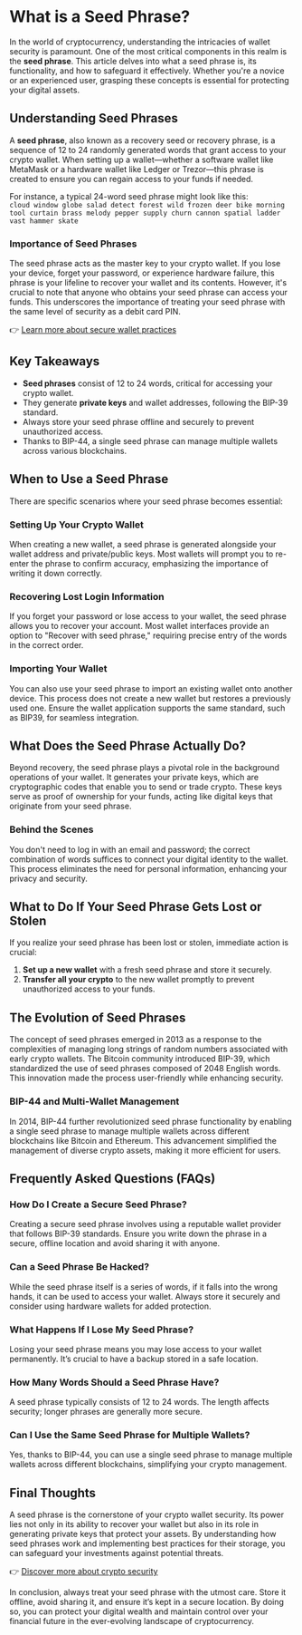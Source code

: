 # What is a Seed Phrase?

In the world of cryptocurrency, understanding the intricacies of wallet security is paramount. One of the most critical components in this realm is the **seed phrase**. This article delves into what a seed phrase is, its functionality, and how to safeguard it effectively. Whether you're a novice or an experienced user, grasping these concepts is essential for protecting your digital assets.

## Understanding Seed Phrases

A **seed phrase**, also known as a recovery seed or recovery phrase, is a sequence of 12 to 24 randomly generated words that grant access to your crypto wallet. When setting up a wallet—whether a software wallet like MetaMask or a hardware wallet like Ledger or Trezor—this phrase is created to ensure you can regain access to your funds if needed. 

For instance, a typical 24-word seed phrase might look like this:  
`cloud window globe salad detect forest wild frozen deer bike morning tool curtain brass melody pepper supply churn cannon spatial ladder vast hammer skate`

### Importance of Seed Phrases

The seed phrase acts as the master key to your crypto wallet. If you lose your device, forget your password, or experience hardware failure, this phrase is your lifeline to recover your wallet and its contents. However, it's crucial to note that anyone who obtains your seed phrase can access your funds. This underscores the importance of treating your seed phrase with the same level of security as a debit card PIN. 

👉 [Learn more about secure wallet practices](https://bit.ly/okx-bonus)

## Key Takeaways

- **Seed phrases** consist of 12 to 24 words, critical for accessing your crypto wallet.
- They generate **private keys** and wallet addresses, following the BIP-39 standard.
- Always store your seed phrase offline and securely to prevent unauthorized access.
- Thanks to BIP-44, a single seed phrase can manage multiple wallets across various blockchains.

## When to Use a Seed Phrase

There are specific scenarios where your seed phrase becomes essential:

### Setting Up Your Crypto Wallet

When creating a new wallet, a seed phrase is generated alongside your wallet address and private/public keys. Most wallets will prompt you to re-enter the phrase to confirm accuracy, emphasizing the importance of writing it down correctly.

### Recovering Lost Login Information

If you forget your password or lose access to your wallet, the seed phrase allows you to recover your account. Most wallet interfaces provide an option to "Recover with seed phrase," requiring precise entry of the words in the correct order.

### Importing Your Wallet

You can also use your seed phrase to import an existing wallet onto another device. This process does not create a new wallet but restores a previously used one. Ensure the wallet application supports the same standard, such as BIP39, for seamless integration.

## What Does the Seed Phrase Actually Do?

Beyond recovery, the seed phrase plays a pivotal role in the background operations of your wallet. It generates your private keys, which are cryptographic codes that enable you to send or trade crypto. These keys serve as proof of ownership for your funds, acting like digital keys that originate from your seed phrase.

### Behind the Scenes

You don't need to log in with an email and password; the correct combination of words suffices to connect your digital identity to the wallet. This process eliminates the need for personal information, enhancing your privacy and security.

## What to Do If Your Seed Phrase Gets Lost or Stolen

If you realize your seed phrase has been lost or stolen, immediate action is crucial:

1. **Set up a new wallet** with a fresh seed phrase and store it securely.
2. **Transfer all your crypto** to the new wallet promptly to prevent unauthorized access to your funds.

## The Evolution of Seed Phrases

The concept of seed phrases emerged in 2013 as a response to the complexities of managing long strings of random numbers associated with early crypto wallets. The Bitcoin community introduced BIP-39, which standardized the use of seed phrases composed of 2048 English words. This innovation made the process user-friendly while enhancing security.

### BIP-44 and Multi-Wallet Management

In 2014, BIP-44 further revolutionized seed phrase functionality by enabling a single seed phrase to manage multiple wallets across different blockchains like Bitcoin and Ethereum. This advancement simplified the management of diverse crypto assets, making it more efficient for users.

## Frequently Asked Questions (FAQs)

### How Do I Create a Secure Seed Phrase?

Creating a secure seed phrase involves using a reputable wallet provider that follows BIP-39 standards. Ensure you write down the phrase in a secure, offline location and avoid sharing it with anyone.

### Can a Seed Phrase Be Hacked?

While the seed phrase itself is a series of words, if it falls into the wrong hands, it can be used to access your wallet. Always store it securely and consider using hardware wallets for added protection.

### What Happens If I Lose My Seed Phrase?

Losing your seed phrase means you may lose access to your wallet permanently. It’s crucial to have a backup stored in a safe location.

### How Many Words Should a Seed Phrase Have?

A seed phrase typically consists of 12 to 24 words. The length affects security; longer phrases are generally more secure.

### Can I Use the Same Seed Phrase for Multiple Wallets?

Yes, thanks to BIP-44, you can use a single seed phrase to manage multiple wallets across different blockchains, simplifying your crypto management.

## Final Thoughts

A seed phrase is the cornerstone of your crypto wallet security. Its power lies not only in its ability to recover your wallet but also in its role in generating private keys that protect your assets. By understanding how seed phrases work and implementing best practices for their storage, you can safeguard your investments against potential threats.

👉 [Discover more about crypto security](https://bit.ly/okx-bonus)

In conclusion, always treat your seed phrase with the utmost care. Store it offline, avoid sharing it, and ensure it’s kept in a secure location. By doing so, you can protect your digital wealth and maintain control over your financial future in the ever-evolving landscape of cryptocurrency.